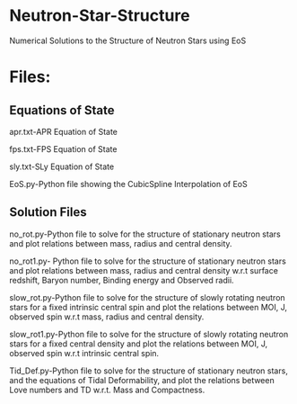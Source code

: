 # Neutron-Star-Structure
Numerical Solutions to the Structure of Neutron Stars using EoS


# Files: 
## Equations of State
apr.txt-APR Equation of State

fps.txt-FPS Equation of State

sly.txt-SLy Equation of State

EoS.py-Python file showing the CubicSpline Interpolation of EoS

## Solution Files
no_rot.py-Python file to solve for the structure of stationary neutron stars and plot relations between mass, radius and central density.

no_rot1.py- Python file to solve for the structure of stationary neutron stars and plot relations between mass, radius and central density w.r.t surface redshift, Baryon number, Binding energy and Observed radii.

slow_rot.py-Python file to solve for the structure of slowly rotating neutron stars for a fixed intrinsic central spin and plot the relations between MOI, J, observed spin w.r.t mass, radius and central density.

slow_rot1.py-Python file to solve for the structure of slowly rotating neutron stars for a fixed central density and plot the relations between MOI, J, observed spin w.r.t intrinsic central spin.

Tid_Def.py-Python file to solve for the structure of stationary neutron stars, and the equations of Tidal Deformability, and plot the relations between Love numbers and TD w.r.t. Mass and Compactness.
